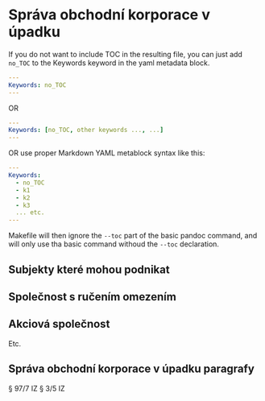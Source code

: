 # Správa obchodní korporace v úpadku

If you do not want to include TOC in the resulting file, you can just add `no_TOC` to the Keywords keyword in the yaml metadata block.

```yaml
---
Keywords: no_TOC
---
```

OR

```yaml
---
Keywords: [no_TOC, other keywords ..., ...]
---
```

OR use proper Markdown YAML metablock syntax like this:
```yaml
---
Keywords: 
  - no_TOC
  - k1
  - k2
  - k3
  ... etc.
---
```

Makefile will then ignore the `--toc` part of the basic pandoc command, and will only use tha basic command withoud the `--toc` declaration.

## Subjekty které mohou podnikat

## Společnost s ručením omezením

## Akciová společnost

Etc.

## Správa obchodní korporace v úpadku paragrafy

§ 97/7 IZ
§ 3/5 IZ
